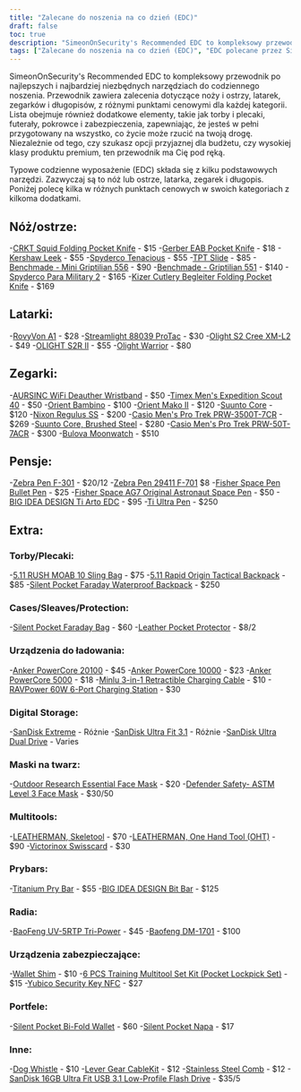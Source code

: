```yaml
---
title: "Zalecane do noszenia na co dzień (EDC)"
draft: false
toc: true
description: "SimeonOnSecurity's Recommended EDC to kompleksowy przewodnik po najlepszych i najbardziej niezbędnych narzędziach do codziennego noszenia. Przewodnik zawiera zalecenia dotyczące noży i ostrzy, latarek, zegarków i długopisów, z różnymi punktami cenowymi dla każdej kategorii. Lista obejmuje również dodatkowe elementy, takie jak torby i plecaki, futerały, pokrowce i zabezpieczenia, zapewniając, że jesteś w pełni przygotowany na wszystko, co życie może rzucić na twoją drogę. Niezależnie od tego, czy szukasz opcji przyjaznej dla budżetu, czy wysokiej klasy produktu premium, ten przewodnik ma Cię pod ręką."
tags: ["Zalecane do noszenia na co dzień (EDC)", "EDC polecane przez SimeonOnSecurity", "Codzienne noszenie", "Noże i ostrza", "Latarki", "Zegarki", "Długopisy", "Torby i plecaki", "Sprawy", "Rękawy", "Ochrona", "Przyjazny dla budżetu", "Wysokiej klasy produkt premium"]
---
```


SimeonOnSecurity's Recommended EDC to kompleksowy przewodnik po najlepszych i najbardziej niezbędnych narzędziach do codziennego noszenia. Przewodnik zawiera zalecenia dotyczące noży i ostrzy, latarek, zegarków i długopisów, z różnymi punktami cenowymi dla każdej kategorii. Lista obejmuje również dodatkowe elementy, takie jak torby i plecaki, futerały, pokrowce i zabezpieczenia, zapewniając, że jesteś w pełni przygotowany na wszystko, co życie może rzucić na twoją drogę. Niezależnie od tego, czy szukasz opcji przyjaznej dla budżetu, czy wysokiej klasy produktu premium, ten przewodnik ma Cię pod ręką.

Typowe codzienne wyposażenie (EDC) składa się z kilku podstawowych narzędzi. Zazwyczaj są to nóż lub ostrze, latarka, zegarek i długopis.
Poniżej polecę kilka w różnych punktach cenowych w swoich kategoriach z kilkoma dodatkami.

## Nóż/ostrze:
-[CRKT Squid Folding Pocket Knife](https://amzn.to/2J58ruG) - $15
-[Gerber EAB Pocket Knife](https://amzn.to/37aQwdN) - $18
-[Kershaw Leek](https://amzn.to/3fBCsxX) - $55
-[Spyderco Tenacious](https://amzn.to/37eIxN1) - $55
-[TPT Slide](https://amzn.to/3l9h9EY) - $85
-[Benchmade - Mini Griptilian 556](https://amzn.to/3sfKaUi) - $90
-[Benchmade - Griptilian 551](https://amzn.to/3skv7sA) - $140
-[Spyderco Para Military 2](https://amzn.to/3q1CbsN) - $165
-[Kizer Cutlery Begleiter Folding Pocket Knife](https://amzn.to/369xAx1) - $169
## Latarki:
-[RovyVon A1](https://amzn.to/37foii2) - $28
-[Streamlight 88039 ProTac](https://amzn.to/3larxMH) - $30
-[Olight S2 Cree XM-L2](https://amzn.to/3nT0XJM) - $49
-[OLIGHT S2R II](https://amzn.to/3me6muz) - $55
-[Olight Warrior](https://amzn.to/3q4w2MA) - $80
## Zegarki:
-[AURSINC WiFi Deauther Wristband](https://amzn.to/3mamayD) - $50
-[Timex Men's Expedition Scout 40](https://amzn.to/3fFEwVr) - $50
-[Orient Bambino](https://amzn.to/3la0Wj4) - $100
-[Orient Mako II](https://amzn.to/3leLJNw) - $120
-[Suunto Core](https://amzn.to/2JkU31a) - $120
-[Nixon Regulus SS](https://amzn.to/39j8ZHV) - $200
-[Casio Men's Pro Trek PRW-3500T-7CR](https://amzn.to/3m5JMEm) - $269
-[Suunto Core, Brushed Steel](https://amzn.to/39iaqq1) - $280
-[Casio Men's Pro Trek PRW-50T-7ACR](https://amzn.to/3l7k1Ch) - $300
-[Bulova Moonwatch](https://amzn.to/3663CKa) - $510
## Pensje:
-[Zebra Pen F-301](https://amzn.to/2V3L475) - $20/12
-[Zebra Pen 29411 F-701](https://amzn.to/37g04UU) $8
-[Fisher Space Pen Bullet Pen](https://amzn.to/3mbtYjw) - $25
-[Fisher Space AG7 Original Astronaut Space Pen](https://amzn.to/33kXewQ) - $50
-[BIG IDEA DESIGN Ti Arto EDC](https://amzn.to/3o4sk3P) - $95
-[Ti Ultra Pen](https://amzn.to/3lhmTwI) - $250

## Extra:
### Torby/Plecaki:
-[5.11 RUSH MOAB 10 Sling Bag](https://amzn.to/37dNzJw) - $75
-[5.11 Rapid Origin Tactical Backpack](https://amzn.to/2Xftle4) - $85
-[Silent Pocket Faraday Waterproof Backpack](https://amzn.to/3rZyXa7) - $250
### Cases/Sleaves/Protection:
-[Silent Pocket Faraday Bag](https://amzn.to/39irFaJ) - $60
-[Leather Pocket Protector](https://amzn.to/3o5V6Bb) - $8/2
### Urządzenia do ładowania:
-[Anker PowerCore 20100](https://amzn.to/35em2Yi) - $45
-[Anker PowerCore 10000](https://amzn.to/38eJR4a) - $23
-[Anker PowerCore 5000](https://amzn.to/3olpoA7) - $18
-[Minlu 3-in-1 Retractible Charging Cable](https://amzn.to/3rWNPGo) - $10
-[RAVPower 60W 6-Port Charging Station](https://amzn.to/2Xed20V) - $30
### Digital Storage:
-[SanDisk Extreme](https://amzn.to/38hXkbq) - Różnie
-[SanDisk Ultra Fit 3.1](https://amzn.to/3nimxXE) - Różnie
-[SanDisk Ultra Dual Drive](https://amzn.to/3ni9rtn) - Varies
### Maski na twarz:
-[Outdoor Research Essential Face Mask](https://amzn.to/2JU21yU) - $20
-[Defender Safety- ASTM Level 3 Face Mask](https://amzn.to/2LMe3dX) - $30/50
### Multitools:
-[LEATHERMAN, Skeletool](https://amzn.to/2V6RYZm) - $70
-[LEATHERMAN, One Hand Tool (OHT)](https://amzn.to/3b7sCDM) - $90
-[Victorinox Swisscard](https://amzn.to/3mdmb4F) - $30
### Prybars:
-[Titanium Pry Bar](https://amzn.to/2Jc1zLY) - $55
-[BIG IDEA DESIGN Bit Bar](https://amzn.to/37badSL) - $125
### Radia:
-[BaoFeng UV-5RTP Tri-Power](https://amzn.to/379KOJb) - $45
-[Baofeng DM-1701](https://amzn.to/3la1ci2) - $100
### Urządzenia zabezpieczające:
-[Wallet Shim](https://amzn.to/2JMRXre) - $10
-[6 PCS Training Multitool Set Kit (Pocket Lockpick Set)](https://amzn.to/3o2rgxb) - $15
-[Yubico Security Key NFC](https://amzn.to/36bUF26) - $27
### Portfele:
-[Silent Pocket Bi-Fold Wallet](https://amzn.to/3ldXFz0) - $60
-[Silent Pocket Napa](https://amzn.to/3hKMdea) - $17
### Inne:
-[Dog Whistle](https://amzn.to/39jFrtC) - $10
-[Lever Gear CableKit](https://amzn.to/2HEIiSw) - $12
-[Stainless Steel Comb](https://amzn.to/3fG5rQY) - $12
-[SanDisk 16GB Ultra Fit USB 3.1 Low-Profile Flash Drive](https://amzn.to/3fCcb2k) - $35/5
